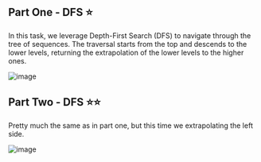 ## Part One - DFS ⭐

In this task, we leverage Depth-First Search (DFS) to navigate through the tree of sequences. The traversal starts from the top and descends to the lower levels, returning the extrapolation of the lower levels to the higher ones.

![image](https://github.com/coado/advent_of_code_2023/assets/64146291/8d484ae1-ee09-48cf-85ca-facfb184a103)


## Part Two - DFS ⭐⭐

Pretty much the same as in part one, but this time we extrapolating the left side.

![image](https://github.com/coado/advent_of_code_2023/assets/64146291/e6540d57-1cf5-4635-9759-c8654e044edd)
